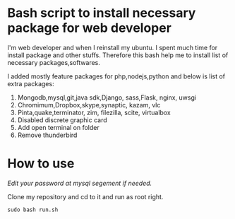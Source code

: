 Bash script to install necessary package for web developer
==========================

I'm web developer and when I reinstall my ubuntu. I spent much time for install package and other stuffs. Therefore this bash help me to install list of necessary packages,softwares.

I added mostly feature packages for php,nodejs,python and below is list of extra packages:

1. Mongodb,mysql,git,java sdk,Django, sass,Flask, nginx, uwsgi
2. Chromimum,Dropbox,skype,synaptic, kazam, vlc
3. Pinta,quake,terminator, zim, filezilla, scite, virtualbox
3. Disabled discrete graphic card
4. Add open terminal on folder
4. Remove thunderbird

How to use
====
*Edit your password at mysql segement if needed.*

Clone my repository and cd to it and run as root right.

    sudo bash run.sh